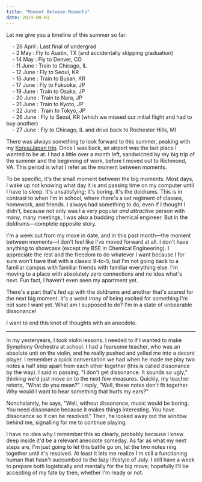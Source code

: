 ```yaml
---
title: "Moment Between Moments"
date: 2019-08-01
---
```


Let me give you a timeline of this summer so far:

&nbsp;&nbsp;&nbsp;&nbsp;- 26 April : Last final of undergrad  
&nbsp;&nbsp;&nbsp;&nbsp;- 2 May : Fly to Austin, TX (and accidentally skipping graduation)  
&nbsp;&nbsp;&nbsp;&nbsp;- 14 May : Fly to Denver, CO  
&nbsp;&nbsp;&nbsp;&nbsp;- 11 June : Train to Chicago, IL  
&nbsp;&nbsp;&nbsp;&nbsp;- 12 June : Fly to Seoul, KR  
&nbsp;&nbsp;&nbsp;&nbsp;- 16 June : Train to Busan, KR  
&nbsp;&nbsp;&nbsp;&nbsp;- 17 June : Fly to Fukuoka, JP  
&nbsp;&nbsp;&nbsp;&nbsp;- 19 June : Train to Osaka, JP  
&nbsp;&nbsp;&nbsp;&nbsp;- 20 June : Train to Nara, JP  
&nbsp;&nbsp;&nbsp;&nbsp;- 21 June : Train to Kyoto, JP  
&nbsp;&nbsp;&nbsp;&nbsp;- 22 June : Train to Tokyo, JP  
&nbsp;&nbsp;&nbsp;&nbsp;- 26 June : Fly to Seoul, KR (which we missed our initial flight and had to buy another)  
&nbsp;&nbsp;&nbsp;&nbsp;- 27 June : Fly to Chicago, IL and drive back to Rochester Hills, MI

There was always something to look forward to this summer, peaking with my [Korea/Japan trip](https://edward1kim.github.io/life_posts/korea-japan-trip-2019). Once I was back, an airport was the last place I wanted to be at. I had a little over a month left, sandwiched by my big trip of the summer and the beginning of work, before I moved out to Richmond, VA. This period is what I refer as the moment between moments. 

To be specific, it's the small moment between the big moments. Most days, I wake up not knowing what day it is and passing time on my computer until I have to sleep. It's unsatisfying; it's boring. It's the doldrums. This is in contrast to when I'm in school, where there's a set regiment of classes, homework, and friends. I always had something to do, even if I thought I didn't, because not only was I a very popular *and attractive* person with many, many meetings, I was also a budding chemical engineer. But in the doldrums—complete opposite story.

I'm a week out from my move in date, and in this past month—the moment between moments—I don't feel like I've moved forward at all. I don't have anything to showcase (except my BSE in Chemical Engineering). I appreciate the rest and the freedom to do whatever I want because I for sure won't have that with a classic 9-to-5, but I'm not going back to a familiar campus with familiar friends with familiar everything else. I'm moving to a place with absolutely zero connections and no idea what's next. Fun fact, I haven't even seen my apartment yet. 

There's a part that's fed up with the doldrums and another that's scared for the next big moment. It's a weird irony of being excited for something I'm not sure I want yet. What am I supposed to do? I'm in a state of unbearable dissonance! 

I want to end this knot of thoughts with an anecdote.

---

In my yesteryears, I took violin lessons. I needed to if I wanted to make Symphony Orchestra at school. I had a fearsome teacher, who was an absolute unit on the violin, and he really pushed and yelled me into a decent player. I remember a quick conversation we had when he made me play two notes a half step apart from each other together (this is called dissonance by the way). I said in passing, "I don't get dissonance. It sounds so ugly," thinking we'd just move on to the next few measures. Quickly, my teacher retorts, "What do you mean?" I reply, "Well, these notes don't fit together. Why would I want to hear something that hurts my ears?" 

Nonchalantly, he says, "Well, without dissonance, music would be boring. You need dissonance because it makes things interesting. You have dissonance so it can be resolved." Then, he looked away out the window behind me, signalling for me to continue playing.

I have no idea why I remember this so clearly, probably because I knew deep inside it'd be a relevant anecdote someday. As far as what my next steps are, I'm just going to let this battle go on, let the two notes ring together until it's resolved. At least it lets me realize I'm still a functioning human that hasn't succumbed to the lazy lifestyle of July. I still have a week to prepare both logistically and mentally for the big move; hopefully I'll be accepting of my fate by then, whether I'm ready or not.